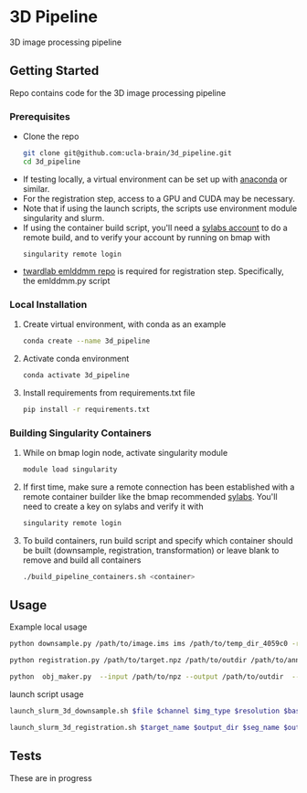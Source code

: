 # 3D Pipeline
3D image processing pipeline

<!-- GETTING STARTED -->
## Getting Started

Repo contains code for the 3D image processing pipeline


### Prerequisites

* Clone the repo
    ```sh
    git clone git@github.com:ucla-brain/3d_pipeline.git
    cd 3d_pipeline
    ```
* If testing locally, a virtual environment can be set up with [anaconda](https://docs.conda.io/en/latest/index.html) or similar.
* For the registration step, access to a GPU and CUDA may be necessary. 
* Note that if using the launch scripts, the scripts use environment module singularity and slurm.
* If using the container build script, you'll need a [sylabs account](https://cloud.sylabs.io) to do a remote build, and to verify your account by running on bmap with
    ```
    singularity remote login
    ```
* [twardlab emlddmm repo](https://github.com/twardlab/emlddmm.git) is required for registration step. Specifically, the emlddmm.py script 


### Local Installation

1. Create virtual environment, with conda as an example
   ```sh
   conda create --name 3d_pipeline
   ```
2. Activate conda environment
   ```sh
   conda activate 3d_pipeline
   ```
3. Install requirements from requirements.txt file
   ```sh
   pip install -r requirements.txt
   ```

### Building Singularity Containers

1. While on bmap login node, activate singularity module
   ```sh
   module load singularity
   ```
2. If first time, make sure a remote connection has been established with a remote container builder like the bmap recommended [sylabs](https://cloud.sylabs.io). You'll need to create a key on sylabs and verify it with 
   ```sh
   singularity remote login
   ```
3. To build containers, run build script and specify which container should be built (downsample, registration, transformation) or leave blank to remove and build all containers
   ```sh
   ./build_pipeline_containers.sh <container>
   ```

<!-- USAGE EXAMPLES -->
## Usage

Example local usage

```sh
python downsample.py /path/to/image.ims ims /path/to/temp_dir_4059c0 -res 50.0 -c 0 
```
```sh
python registration.py /path/to/target.npz /path/to/outdir /path/to/annotation.vtk file_name /path/to/atlas /path/to/template
```
```sh
python  obj_maker.py  --input /path/to/npz --output /path/to/outdir  --translation='x,y,z' --rotation_matrix='x1,y1,z1,x2,y2,z3,x3,y3,z3'
```

launch script usage
```sh
launch_slurm_3d_downsample.sh $file $channel $img_type $resolution $base_outdir
```

```sh
launch_slurm_3d_registration.sh $target_name $output_dir $seg_name $output_file $atlas $template
```

<!-- Testing -->
## Tests

These are in progress